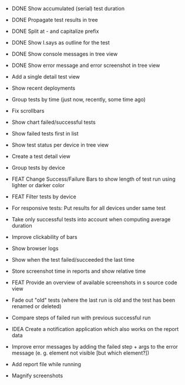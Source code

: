 - DONE Show accumulated (serial) test duration
- DONE Propagate test results in tree
- DONE Split at - and capitalize prefix
- DONE Show I.says as outline for the test
- DONE Show console messages in tree view
- DONE Show error message and error screenshot in tree view

- Add a single detail test view
- Show recent deployments
- Group tests by time (just now, recently, some time ago)
- Fix scrollbars
- Show chart failed/successful tests
- Show failed tests first in list
- Show test status per device in tree view
- Create a test detail view
- Group tests by device
- FEAT Change Success/Failure Bars to show length of test run using lighter or darker color
- FEAT Filter tests by device
- For responsive tests: Put results for all devices under same test
- Take only successful tests into account when computing average duration
- Improve clickability of bars
- Show browser logs
- Show when the test failed/succeeded the last time
- Store screenshot time in reports and show relative time
- FEAT Provide an overview of available screenshots in s source code view
- Fade out "old" tests (where the last run is old and the test has been renamed or deleted)
- Compare steps of failed run with previous successful run
- IDEA Create a notification application which also works on the report data
- Improve error messages by adding the failed step + args to the error message (e. g. element not visible [but which element?])
- Add report file while running
- Magnify screenshots
